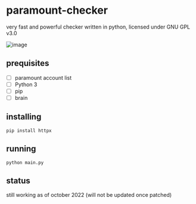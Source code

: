 # paramount-checker
very fast and powerful checker written in python, licensed under GNU GPL v3.0

<p></p>

![image](https://user-images.githubusercontent.com/80845089/198272290-6c8a4d4c-e556-49c0-86ba-1fccc8a2f03a.png)



## prequisites

- [ ] paramount account list
- [ ] Python 3
- [ ] pip
- [ ] brain 

## installing

`pip install httpx`

## running

`python main.py`

## status
still working as of october 2022
(will not be updated once patched)
